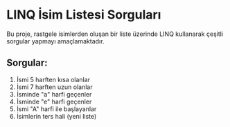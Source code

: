 # LINQ İsim Listesi Sorguları

Bu proje, rastgele isimlerden oluşan bir liste üzerinde LINQ kullanarak çeşitli sorgular yapmayı amaçlamaktadır.

## Sorgular:
1. İsmi 5 harften kısa olanlar
2. İsmi 7 harften uzun olanlar
3. İsminde "a" harfi geçenler
4. İsminde "e" harfi geçenler
5. İsmi "A" harfi ile başlayanlar
6. İsimlerin ters hali (yeni liste)
